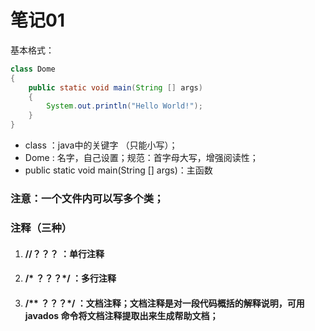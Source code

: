 # 笔记01

基本格式：

```JAVA
class Dome
{
	public static void main(String [] args)
	{
		System.out.println("Hello World!");
	}
}
```

- class ：java中的关键字 （只能小写）；
- Dome : 名字，自己设置；规范：首字母大写，增强阅读性；
- public static void main(String [] args)：主函数



### 注意：一个文件内可以写多个类；



### 注释（三种）

1. #### //？？？		 ：单行注释

2. #### /* ？？？*/     ：多行注释

3. #### /** ？？？*/   ：文档注释；文档注释是对一段代码概括的解释说明，可用javados 命令将文档注释提取出来生成帮助文档；